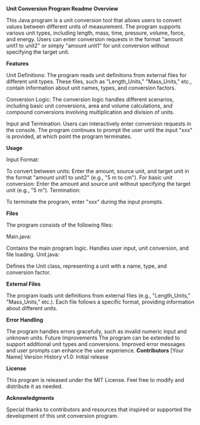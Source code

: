 **Unit Conversion Program Readme**
**Overview**

This Java program is a unit conversion tool that allows users to convert values between different units of measurement. The program supports various unit types, including length, mass, time, pressure, volume, force, and energy. Users can enter conversion requests in the format "amount unit1 to unit2" or simply "amount unit1" for unit conversion without specifying the target unit.

**Features**

Unit Definitions:
The program reads unit definitions from external files for different unit types. These files, such as "Length_Units," "Mass_Units," etc., contain information about unit names, types, and conversion factors.

Conversion Logic:
The conversion logic handles different scenarios, including basic unit conversions, area and volume calculations, and compound conversions involving multiplication and division of units.

Input and Termination:
Users can interactively enter conversion requests in the console. The program continues to prompt the user until the input "xxx" is provided, at which point the program terminates.

**Usage**

Input Format:

To convert between units: Enter the amount, source unit, and target unit in the format "amount unit1 to unit2" (e.g., "5 m to cm").
For basic unit conversion: Enter the amount and source unit without specifying the target unit (e.g., "5 m").
Termination:

To terminate the program, enter "xxx" during the input prompts.

**Files**

The program consists of the following files:

Main.java:

Contains the main program logic.
Handles user input, unit conversion, and file loading.
Unit.java:

Defines the Unit class, representing a unit with a name, type, and conversion factor.

**External Files**

The program loads unit definitions from external files (e.g., "Length_Units," "Mass_Units," etc.). Each file follows a specific format, providing information about different units.

**Error Handling**

The program handles errors gracefully, such as invalid numeric input and unknown units.
Future Improvements
The program can be extended to support additional unit types and conversions.
Improved error messages and user prompts can enhance the user experience.
**Contributors**
[Your Name]
Version History
v1.0: Initial release

**License**

This program is released under the MIT License. Feel free to modify and distribute it as needed.

**Acknowledgments**

Special thanks to contributors and resources that inspired or supported the development of this unit conversion program.
